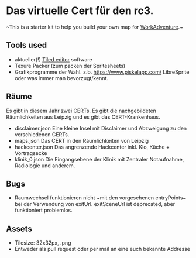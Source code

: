 # Das virtuelle Cert für den rc3.
~This is a starter kit to help you build your own map for [WorkAdventure](https://workadventu.re).~

## Tools used

- aktueller(!) [Tiled editor](https://www.mapeditor.org/) software
- Texure Packer (zum packen der Spritesheets)
- Grafikprogramme der Wahl. z.b. https://www.piskelapp.com/ LibreSprite oder was immer man bevorzugt/kennt.

## Räume
Es gibt in diesem Jahr zwei CERTs. Es gibt die nachgebildeten Räumlichkeiten aus Leipzig und es gibt das CERT-Krankenhaus.
- disclaimer.json Eine kleine Insel mit Disclaimer und Abzweigung zu den verschiedenen CERTs.
- maps.json Das CERT in den Räumlichkeiten von Leipzig 
- hackcenter.json Das angrenzende Hackcenter inkl. Klo, Küche + Vortragsecke
- klinik_0.json Die Eingangsebene der Klinik mit Zentraler Notaufnahme, Radiologie und anderem.

## Bugs
- Raumwechsel funktionieren nicht ~mit den vorgesehenen entryPoints~ bei der Verwendung von exitUrl. exitSceneUrl ist deprecated, aber funktioniert problemlos.

## Assets
- Tilesize: 32x32px, .png
- Entweder als pull request oder per mail an eine euch bekannte Addresse

